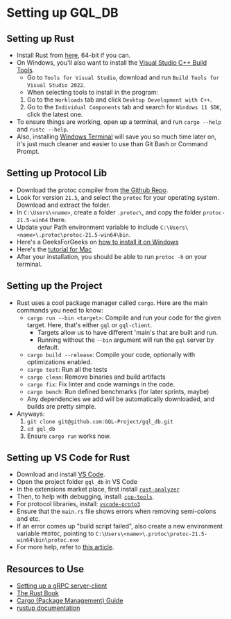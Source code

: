 # Setting up GQL_DB
## Setting up Rust
- Install Rust from [here](https://www.rust-lang.org/tools/install), 64-bit if you can.
- On Windows, you'll also want to install the [Visual Studio C++ Build Tools](https://visualstudio.microsoft.com/downloads/). 
    - Go to `Tools for Visual Studio`, download and run `Build Tools for Visual Studio 2022`. 
    - When selecting tools to install in the program:
    1. Go to the `Workloads` tab and click `Desktop Development with C++`.
    2. Go to the `Individual Components` tab and search for `Windows 11 SDK`, click the latest one.
- To ensure things are working, open up a terminal, and run `cargo --help` and `rustc --help`.
- Also, installing [Windows Terminal](https://apps.microsoft.com/store/detail/windows-terminal/9N0DX20HK701) will save you so much time later on, it's just much cleaner and easier to use than Git Bash or Command Prompt.

## Setting up Protocol Lib
- Download the protoc compiler from [the Github Repo](https://github.com/protocolbuffers/protobuf/releases).
- Look for version `21.5`, and select the `protoc` for your operating system. Download and extract the folder.
- In `C:\Users\<name>`, create a folder `.protoc\`, and copy the folder `protoc-21.5-win64` there.
- Update your Path environment variable to include `C:\Users\<name>\.protoc\protoc-21.5-win64\bin`.
- Here's a GeeksForGeeks on [how to install it on Windows](https://www.geeksforgeeks.org/how-to-install-protocol-buffers-on-windows/)
- Here's the [tutorial for Mac](https://grpc.io/docs/protoc-installation/)
- After your installation, you should be able to run `protoc -h` on your terminal.

## Setting up the Project
- Rust uses a cool package manager called `cargo`. Here are the main commands you need to know:
    - `cargo run --bin <target>`: Compile and run your code for the given target. Here, that's either `gql` or `gql-client`.
        - Targets allow us to have different 'main's that are built and run.
        - Running without the `--bin` argument will run the `gql` server by default.
    - `cargo build --release`: Compile your code, optionally with optimizations enabled.
    - `cargo test`: Run all the tests
    - `cargo clean`: Remove binaries and build artifacts
    - `cargo fix`: Fix linter and code warnings in the code.
    - `cargo bench`: Run defined benchmarks (for later sprints, maybe)
    - Any dependencies we add will be automatically downloaded, and builds are pretty simple. 
- Anyways: 
    1. `git clone git@github.com:GQL-Project/gql_db.git`
    2. `cd gql_db`
    3. Ensure `cargo run` works now.

## Setting up VS Code for Rust
- Download and install [VS Code](https://code.visualstudio.com/).
- Open the project folder `gql_db` in VS Code
- In the extensions market place, first install [`rust-analyzer`](https://marketplace.visualstudio.com/items?itemName=rust-lang.rust-analyzer)
- Then, to help with debugging, install: [`cpp-tools`](https://marketplace.visualstudio.com/items?itemName=ms-vscode.cpptools).
- For protocol libraries, install: [`vscode-proto3`](https://marketplace.visualstudio.com/items?itemName=zxh404.vscode-proto3)
- Ensure that the `main.rs` file shows errors when removing semi-colons and etc.
- If an error comes up "build script failed", also create a new environment variable `PROTOC`, pointing to `C:\Users\<name>\.protoc\protoc-21.5-win64\bin\protoc.exe`
- For more help, refer to [this article](https://code.visualstudio.com/docs/languages/rust). 

## Resources to Use
- [Setting up a gRPC server-client](https://betterprogramming.pub/how-to-create-grpc-server-client-in-rust-4e37692229f0)
- [The Rust Book](https://doc.rust-lang.org/stable/book/)
- [Cargo (Package Management) Guide](https://doc.rust-lang.org/cargo/guide)
- [rustup documentation](https://rust-lang.github.io/rustup/index.html)